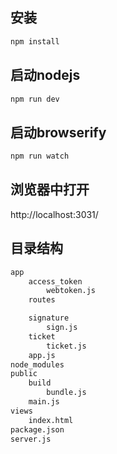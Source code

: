 ## 安装

``` js
npm install
```

## 启动nodejs

``` js
npm run dev
```

## 启动browserify
``` js
npm run watch
```

## 浏览器中打开
http://localhost:3031/


## 目录结构
``` html
app             
    access_token
        webtoken.js
    routes

    signature
        sign.js
    ticket
        ticket.js
    app.js
node_modules
public  
    build
        bundle.js
    main.js
views
    index.html
package.json
server.js 
```

